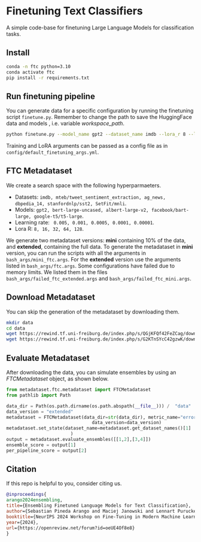 # Finetuning Text Classifiers

A simple code-base for finetuning Large Language Models for classification tasks.

## Install

```bash
conda -n ftc python=3.10
conda activate ftc
pip install -r requirements.txt
```

## Run finetuning pipeline

You can generate data for a specific configuration by running the finetuning script `finetune.py`. Remember to change the path to save the HuggingFace data and models , i.e. variable *workspace_path*.

```bash
python finetune.py --model_name gpt2 --dataset_name imdb --lora_r 8 --learning_rate 0.005 --experiment_name ftc_0
```

Training and LoRA arguments can be passed as a config file as in `config/default_finetuning_args.yml`.


## FTC Metadataset


We create a search space with the following hyperparmaeters.

* Datasets: `imdb, mteb/tweet_sentiment_extraction, ag_news, dbpedia_14, stanfordnlp/sst2, SetFit/mnli`.
* Models: `gpt2, bert-large-uncased, albert-large-v2, facebook/bart-large, google-t5/t5-large`.
* Learning rate: ` 0.005, 0.001, 0.0005, 0.0001, 0.00001`.
* Lora R: `8, 16, 32, 64, 128`.

We generate two metadataset versions: **mini** containing 10% of the data, and **extended**, containing the full data. To generate the metadataset in **mini** version, you can run the scripts with all the arguments in `bash_args/mini_ftc.args`. For the **extended** version use the arguments listed in `bash_args/ftc.args`. Some configurations have failed due to memory limits. We listed them in the files `bash_args/failed_ftc_extended.args` and `bash_args/failed_ftc_mini.args`.

## Download Metadataset

You can skip the generation of the metadataset by downloading them.

```bash
mkdir data
cd data
wget https://rewind.tf.uni-freiburg.de/index.php/s/QGjKFQf42FeZCag/download/ftc.zip
wget https://rewind.tf.uni-freiburg.de/index.php/s/G2KTnSYcC42gzwK/download/mini.zip
```
## Evaluate Metadataset

After downloading the data, you can simulate ensembles by using an *FTCMetadataset* object, as shown below.


```python
from metadataset.ftc.metadataset import FTCMetadataset
from pathlib import Path

data_dir = Path(os.path.dirname(os.path.abspath(__file__))) /  "data" 
data_version = "extended"
metadataset = FTCMetadataset(data_dir=str(data_dir), metric_name="error",
                                data_version=data_version)
metadataset.set_state(dataset_name=metadataset.get_dataset_names()[1]
                        )
output = metadataset.evaluate_ensembles([[1,2],[3,4]])
ensemble_score = output[1]
per_pipeline_score = output[2]
```

## Citation

If this repo is helpful to you, consider citing us.

```bibtex
@inproceedings{
arango2024ensembling,
title={Ensembling Finetuned Language Models for Text Classification},
author={Sebastian Pineda Arango and Maciej Janowski and Lennart Purucker and Arber Zela and Frank Hutter and Josif Grabocka},
booktitle={NeurIPS 2024 Workshop on Fine-Tuning in Modern Machine Learning: Principles and Scalability},
year={2024},
url={https://openreview.net/forum?id=oeUE4Of8e8}
}
```
